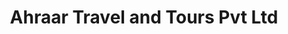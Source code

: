 ---
title: "Ahraar Travel and Tours Pvt Ltd"
url: /karachi/ahraar-travel-and-tours-pvt-ltd/
shop: travel agency
---